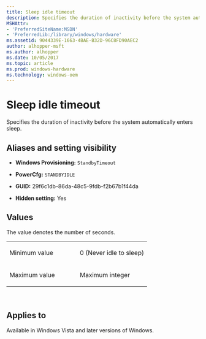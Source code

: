 ```yaml
---
title: Sleep idle timeout
description: Specifies the duration of inactivity before the system automatically enters sleep.
MSHAttr:
- 'PreferredSiteName:MSDN'
- 'PreferredLib:/library/windows/hardware'
ms.assetid: 9044339E-1663-4BAE-B32D-96C8FD90AEC2
author: alhopper-msft
ms.author: alhopper
ms.date: 10/05/2017
ms.topic: article
ms.prod: windows-hardware
ms.technology: windows-oem
---
```


# Sleep idle timeout


Specifies the duration of inactivity before the system automatically enters sleep.

## <span id="Aliases_and_setting_visibility"></span><span id="aliases_and_setting_visibility"></span><span id="ALIASES_AND_SETTING_VISIBILITY"></span>Aliases and setting visibility


-   **Windows Provisioning:** `StandbyTimeout   `

-   **PowerCfg:** `STANDBYIDLE     `

-   **GUID:** 29f6c1db-86da-48c5-9fdb-f2b67b1f44da

-   **Hidden setting:** Yes

## <span id="Values"></span><span id="values"></span><span id="VALUES"></span>Values


The value denotes the number of seconds.

<table>
<colgroup>
<col width="50%" />
<col width="50%" />
</colgroup>
<tbody>
<tr class="odd">
<td><p>Minimum value</p></td>
<td><p>0 (Never idle to sleep)</p></td>
</tr>
<tr class="even">
<td><p>Maximum value</p></td>
<td><p>Maximum integer</p></td>
</tr>
</tbody>
</table>

 

## <span id="Applies_to"></span><span id="applies_to"></span><span id="APPLIES_TO"></span>Applies to


Available in Windows Vista and later versions of Windows.
